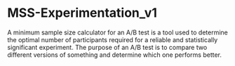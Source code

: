 # MSS-Experimentation_v1
A minimum sample size calculator for an A/B test is a tool used to determine the optimal number of participants required for a reliable and statistically significant experiment. The purpose of an A/B test is to compare two different versions of something and determine which one performs better.
